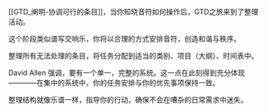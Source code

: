 [[GTD_阐明-协调可行的条目]]，当你知晓音符如何操作后，GTD之旅来到了整理活动。

这个阶段类似谱写交响乐，你将以合理的方式安排音符，创造和谐与秩序。

整理所有无法处理的条目，将任务分配到适当的类别、项目（大纲）、时间表中。

David Allen 强调，要有一个单一，完整的系统。这一点在此刻得到充分体现————在集中的系统中，你的任务安排与你的优先事项保持一致。

整理结构就像乐谱一样，指导你的行动，确保不会在嘈杂的日常需求中迷失。
